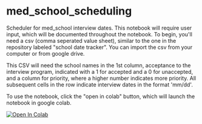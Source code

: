 # med_school_scheduling
Scheduler for med_school interview dates. This notebook will require user input, which will be documented throughout the notebook. To begin, you'll need a csv (comma seperated value sheet), similar to the one in the repository labeled "school date tracker". You can import the csv from your computer or from google drive. 

This CSV will need the school names in the 1st column, acceptance to the interview program, indicated with a 1 for accepted and a 0 for unaccepted, and a column for priority, where a higher number indicates more priority. All subsequent cells in the row indicate interview dates in the format 'mm/dd'. 

To use the notebook, click the "open in colab" button, which will launch the notebook in google colab. 

[![Open In Colab](https://colab.research.google.com/assets/colab-badge.svg)](https://colab.research.google.com/github/abaily/med_school_scheduling/blob/main/scheduler.ipynb)

